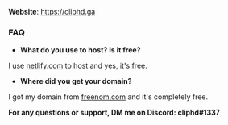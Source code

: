 **Website**: https://cliphd.ga

### FAQ
* **What do you use to host? Is it free?**

I use [netlify.com](https://netlify.com) to host and yes, it's free.
* **Where did you get your domain?**

I got my domain from [freenom.com](https://freenom.com) and it's completely free.


**For any questions or support, DM me on Discord: cliphd#1337**
